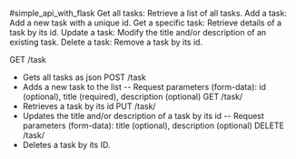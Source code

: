#simple_api_with_flask
Get all tasks: Retrieve a list of all tasks.
Add a task: Add a new task with a unique id.
Get a specific task: Retrieve details of a task by its id.
Update a task: Modify the title and/or description of an existing task.
Delete a task: Remove a task by its id.

GET /task
- Gets all tasks as json
POST /task
- Adds a new task to the list
-- Request parameters (form-data): id (optional), title (required), description (optional)
GET /task/<id>
- Retrieves a task by its id
PUT /task/<id>
- Updates the title and/or description of a task by its id
-- Request parameters (form-data): title (optional), description (optional)
DELETE /task/<id>
- Deletes a task by its ID.